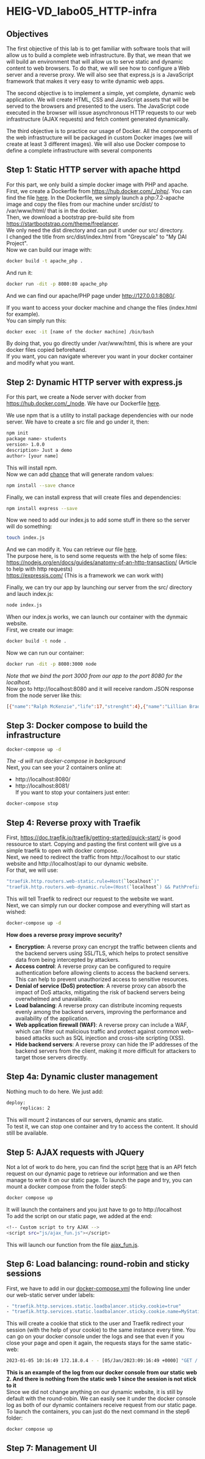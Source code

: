 # HEIG-VD_labo05_HTTP-infra
## Objectives
The first objective of this lab is to get familiar with software tools that will allow us to build a complete web infrastructure. By that, we mean that we will build an environment that will allow us to serve static and dynamic content to web browsers. To do that, we will see how to configure a Web server and a reverse proxy. We will also see that express.js is a JavaScript framework that makes it very easy to write dynamic web apps.

The second objective is to implement a simple, yet complete, dynamic web application. We will create HTML, CSS and JavaScript assets that will be served to the browsers and presented to the users. The JavaScript code executed in the browser will issue asynchronous HTTP requests to our web infrastructure (AJAX requests) and fetch content generated dynamically.

The third objective is to practice our usage of Docker. All the components of the web infrastructure will be packaged in custom Docker images (we will create at least 3 different images). We will also use Docker compose to define a complete infrastructure with several components

## Step 1: Static HTTP server with apache httpd

For this part, we only build a simple docker image with PHP and apache.
First, we create a Dockerfile from https://hub.docker.com/_/php/. You can find the file [here](https://github.com/Fl4gu1z0wsky/HEIG-VD_labo05_HTTP-infra/tree/main/step1/apache-php-image).
In the Dockerfile, we simply launch a php:7.2-apache image and copy the files from our machine under src/dist/ to /var/www/html/ that is in the docker.    
Then, we download a bootstrap pre-build site from https://startbootstrap.com/theme/freelancer.     
We only need the dist directory and can put it under our src/ directory.  
I changed the title from src/dist/index.html from "Greyscale" to "My DAI Project".      
Now we can build our image with:
```sh
docker build -t apache_php .
```
And run it:
```sh
docker run -dit -p 8080:80 apache_php
```
And we can find our apache/PHP page under http://127.0.0.1:8080/.   
     
If you want to access your docker machine and change the files (index.html for example).    
You can simply run this:
```sh
docker exec -it [name of the docker machine] /bin/bash
```
By doing that, you go directly under /var/www/html, this is where are your docker files copied beforehand.   
If you want, you can navigate wherever you want in your docker container and modify what you want.    

## Step 2: Dynamic HTTP server with express.js
For this part, we create a Node server with docker from https://hub.docker.com/_/node. We have our Dockerfile [here](https://github.com/Fl4gu1z0wsky/HEIG-VD_labo05_HTTP-infra/blob/main/step2/express-image/Dockerfile).    
    
We use npm that is a utility to install package dependencies with our node server.
We have to create a src file and go under it, then:
```sh
npm init
package name> students
version> 1.0.0
description> Just a demo
author> [your name]
```
This will install npm.    
Now we can add [chance](https://chancejs.com/) that will generate random values:  
```sh
npm install --save chance
```
Finally, we can install express that will create files and dependencies:
```sh
npm install express --save
```
Now we need to add our index.js to add some stuff in there so the server will do something:
```sh
touch index.js
```
And we can modify it. You can retrieve our file [here](https://github.com/Fl4gu1z0wsky/HEIG-VD_labo05_HTTP-infra/blob/step2/step2/express-image/src/index.js).      
The purpose here, is to send some requests with the help of some files:     
https://nodejs.org/en/docs/guides/anatomy-of-an-http-transaction/ (Article to help with http requests)       
https://expressjs.com/ (This is a framework we can work with)      
      
Finally, we can try our app by launching our server from the src/ directory and lauch index.js:
```sh
node index.js
```
When our index.js works, we can launch our container with the dynmaic website.      
First, we create our image:
```sh
docker build -t node .
```
Now we can run our container:
```sh
docker run -dit -p 8080:3000 node
```
*Note that we bind the port 3000 from our app to the port 8080 for the localhost.*        
Now go to http://localhost:8080 and it will receive random JSON response from the node server like this:   
```sh
[{"name":"Ralph McKenzie","life":17,"strenght":4},{"name":"Lillian Brady","life":13,"strenght":5}]
```

## Step 3: Docker compose to build the infrastructure
```sh
docker-compose up -d
```
*The -d will run docker-compose in background*      
Next, you can see your 2 containers online at:           
- http://localhost:8080/      
- http://localhost:8081/      
If you want to stop your containers just enter:
```sh
docker-compose stop
```    
     
## Step 4: Reverse proxy with Traefik
First, https://doc.traefik.io/traefik/getting-started/quick-start/ is good ressource to start. Copying and pasting the first content will give us a simple traefik to open with docker compose.     
Next, we need to redirect the traffic from http://localhost to our static website and http://localhost/api to our dynamic website.     
For that, we will use:
```sh
"traefik.http.routers.web-static.rule=Host(`localhost`)"
"traefik.http.routers.web-dynamic.rule=(Host(`localhost`) && PathPrefix(`/api`))"
```
This will tell Traefik to redirect our request to the website we want.     
Next, we can simply run our docker compose and everything will start as wished:
```sh
docker-compose up -d
```  
**How does a reverse proxy improve security?**       
- **Encryption**: A reverse proxy can encrypt the traffic between clients and the backend servers using SSL/TLS, which helps to protect sensitive data from being intercepted by attackers.       
- **Access control**: A reverse proxy can be configured to require authentication before allowing clients to access the backend servers. This can help to prevent unauthorized access to sensitive resources.       
- **Denial of service (DoS) protection**: A reverse proxy can absorb the impact of DoS attacks, mitigating the risk of backend servers being overwhelmed and unavailable.     
- **Load balancing**: A reverse proxy can distribute incoming requests evenly among the backend servers, improving the performance and availability of the application.    
- **Web application firewall (WAF)**: A reverse proxy can include a WAF, which can filter out malicious traffic and protect against common web-based attacks such as SQL injection and cross-site scripting (XSS).       
- **Hide backend servers**: A reverse proxy can hide the IP addresses of the backend servers from the client, making it more difficult for attackers to target those servers directly.     
## Step 4a: Dynamic cluster management
Nothing much to do here. We just add:
```sh
deploy:
     replicas: 2
```
This will mount 2 instances of our servers, dynamic ans static.    
To test it, we can stop one container and try to access the content. It should still be available.
## Step 5: AJAX requests with JQuery
Not a lot of work to do here, you can find the script [here](https://github.com/Fl4gu1z0wsky/HEIG-VD_labo05_HTTP-infra/blob/main/step5/apache-php-image/src/dist/js/ajax_fun.js) that is an API fetch request on our dynamic page to retrieve our information and we then manage to write it on our static page. To launch the page and try, you can mount a docker compose from the folder step5:
```sh
docker compose up
```
It will launch the containers and you just have to go to http://localhost       
To add the script on our static page, we added at the end:
```sh
<!-- Custom script to try AJAX -->
<script src="js/ajax_fun.js"></script>
```
This will launch our function from the file [ajax_fun.js](https://github.com/Fl4gu1z0wsky/HEIG-VD_labo05_HTTP-infra/blob/main/step5/apache-php-image/src/dist/js/ajax_fun.js).     

## Step 6: Load balancing: round-robin and sticky sessions
First, we have to add in our [docker-compose.yml](https://github.com/Fl4gu1z0wsky/HEIG-VD_labo05_HTTP-infra/blob/main/step6/docker-compose.yml) the following line under our web-static server under labels:
```sh
- "traefik.http.services.static.loadbalancer.sticky.cookie=true"
- "traefik.http.services.static.loadbalancer.sticky.cookie.name=MyStaticCookie"
```
This will create a cookie that stick to the user and Traefik redirect your session (with the help of your cookie) to the same instance every time. 
You can go on your docker console under the logs and see that even if you close your page and open it again, the requests stays for the same static-web:
```sh
2023-01-05 10:16:49 172.18.0.4 - - [05/Jan/2023:09:16:49 +0000] "GET / HTTP/1.1" 200 3286 "-" "Mozilla/5.0 (Windows NT 10.0; Win64; x64) AppleWebKit/537.36 (KHTML, like Gecko) Chrome/108.0.0.0 Safari/537.36"
```
**This is an example of the log from our docker console from our static web 2. And there is nothing from the static web 1 since the session is not stick to it**      
Since we did not change anything on our dynamic website, it is still by default with the round-robin. We can easily see it under the docker console log as both of our dynamic containers receive request from our static page.    
To launch the containers, you can just do the next command in the step6 folder:
```sh
docker compose up
```

## Step 7: Management UI
